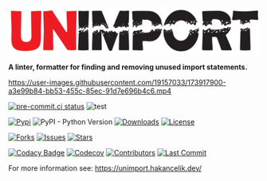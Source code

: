 ![unimport](docs/assets/logo/unimport.png)

**A linter, formatter for finding and removing unused import statements.**

https://user-images.githubusercontent.com/19157033/173917900-a3e99b84-bb53-455c-85ec-91d7e696b4c6.mp4

[![pre-commit.ci status](https://results.pre-commit.ci/badge/github/hakancelikdev/unimport/master.svg)](https://results.pre-commit.ci/latest/github/hakancelikdev/unimport/master)
![test](https://github.com/hakancelikdev/unimport/workflows/Test/badge.svg)

[![Pypi](https://img.shields.io/pypi/v/unimport)](https://pypi.org/project/unimport/)
![PyPI - Python Version](https://img.shields.io/pypi/pyversions/unimport)
[![Downloads](https://static.pepy.tech/personalized-badge/unimport?period=total&units=international_system&left_color=grey&right_color=red&left_text=downloads)](https://pepy.tech/project/unimport)
[![License](https://img.shields.io/github/license/hakancelikdev/unimport.svg)](https://github.com/hakancelikdev/unimport/blob/master/LICENSE)

[![Forks](https://img.shields.io/github/forks/hakancelikdev/unimport)](https://github.com/hakancelikdev/unimport/fork)
[![Issues](https://img.shields.io/github/issues/hakancelikdev/unimport)](https://github.com/hakancelikdev/unimport/issues)
[![Stars](https://img.shields.io/github/stars/hakancelikdev/unimport)](https://github.com/hakancelikdev/unimport/stargazers)

[![Codacy Badge](https://app.codacy.com/project/badge/Grade/ad6385b18b524cf2b100aa646358b89f)](https://www.codacy.com/gh/hakancelikdev/unimport/dashboard?utm_source=github.com&utm_medium=referral&utm_content=hakancelikdev/unimport&utm_campaign=Badge_Grade)
[![Codecov](https://codecov.io/gh/hakancelikdev/unimport/branch/master/graph/badge.svg)](https://codecov.io/gh/hakancelikdev/unimport)
[![Contributors](https://img.shields.io/github/contributors/hakancelikdev/unimport)](https://github.com/hakancelikdev/unimport/graphs/contributors)
[![Last Commit](https://img.shields.io/github/last-commit/hakancelikdev/unimport.svg)](https://github.com/hakancelikdev/unimport/commits/master)

For more information see: https://unimport.hakancelik.dev/
